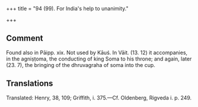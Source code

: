 +++
title = "94 (99). For India's help to unanimity."

+++
## Comment
Found also in Pāipp. xix. Not used by Kāuś. In Vāit. (13. 12) it accompanies, in the agniṣṭoma, the conducting of king Soma to his throne; and again, later (23. 7), the bringing of the dhruvagraha of soma into the cup.


## Translations
Translated: Henry, 38, 109; Griffith, i. 375.—Cf. Oldenberg, Rigveda i. p. 249.

